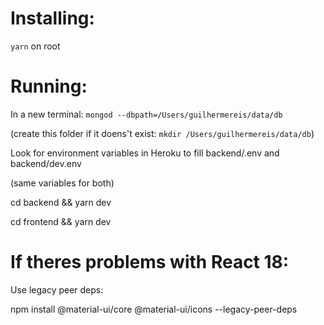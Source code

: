 # Installing:

`yarn` on root

# Running:

In a new terminal:
`mongod --dbpath=/Users/guilhermereis/data/db`

(create this folder if it doens't exist: `mkdir /Users/guilhermereis/data/db`)

Look for environment variables in Heroku to fill
backend/.env
and
backend/dev.env

(same variables for both)

cd backend && yarn dev

cd frontend && yarn dev

# If theres problems with React 18:

Use legacy peer deps:

npm install @material-ui/core @material-ui/icons --legacy-peer-deps
